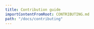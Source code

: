 ```yaml
---
title: Contribution guide
importContentFromRoot: CONTRIBUTING.md
path: "/docs/contributing"
---
```

